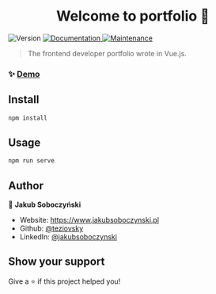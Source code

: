 <h1 align="center">Welcome to portfolio 👋</h1>
<p>
  <img alt="Version" src="https://img.shields.io/badge/version-1.0.0-blue.svg?cacheSeconds=2592000" />
  <a href="https://github.com/teziovsky/portfolio_v2#readme" target="_blank">
    <img alt="Documentation" src="https://img.shields.io/badge/documentation-yes-brightgreen.svg" />
  </a>
  <a href="https://github.com/teziovsky/portfolio_v2/graphs/commit-activity" target="_blank">
    <img alt="Maintenance" src="https://img.shields.io/badge/Maintained%3F-yes-green.svg" />
  </a>
</p>

> The frontend developer portfolio wrote in Vue.js.

### ✨ [Demo](https://teziovsky.github.io/portfolio_v2/)

## Install

```sh
npm install
```

## Usage

```sh
npm run serve
```

## Author

👤 **Jakub Soboczyński**

- Website: https://www.jakubsoboczynski.pl
- Github: [@teziovsky](https://github.com/teziovsky)
- LinkedIn: [@jakubsoboczynski](https://linkedin.com/in/jakubsoboczynski)

## Show your support

Give a ⭐️ if this project helped you!
